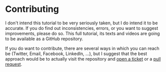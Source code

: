 # Contributing

I don't intend this tutorial to be very seriously taken, but I do intend it to be accurate. If you do find out inconsistencies, errors, or you want to suggest improvements, please do so. This full tutorial, its texts and videos are going to be available as a GitHub repository.

If you do want to contribute, there are several ways in which you can reach be (Twitter, Email, Facebook, LinkedIn, ...), but I suggest that the best approach would be to actually visit the repository and [open a ticket](https://github.com/AlphaGit/building-git/issues) or a [pull request](https://github.com/AlphaGit/building-git/pulls).

